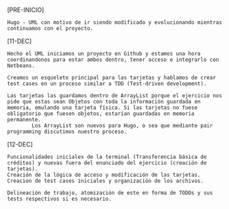 
[PRE-INICIO]

    Hugo - UML con motivo de ir siendo modificado y evolucionando mientras continuamos con el proyecto.

[11-DEC]
  
    Hecho el UML iniciamos un proyecto en Github y estamos una hora coordinandonos para estar ambos dentro, tener acceso e integrarlo con Netbeans.
    
    Creamos un esqueleto principal para las tarjetas y hablamos de crear test cases en un proceso similar a TDD (Test-driven development).
    
    Las tarjetas las guardamos dentro de ArrayList porque el ejercicio nos pide que estas sean Objetos con toda la información guardada en memoria, emulando una tarjeta física. Si las tarjetas no fuese obligatorio que fuesen objetos, estarían guardadas en memoria permanente.
        	Los ArrayList son nuevos para Hugo, o sea que mediante pair programming discutimos nuestro proceso.

[12-DEC]
    
    Funcionalidades iniciales de la terminal (Transferencia básica de créditos) y nuevas fuera del enunciado del ejercicio (creación de tarjetas).
    Creación de la lógica de acceso y modificación de las tarjetas.
    Creacion de test cases iniciales y organización de los archivos.
    
    Delineación de trabajo, atomización de este en forma de TODOs y sus tests respectivos si es necesario.
